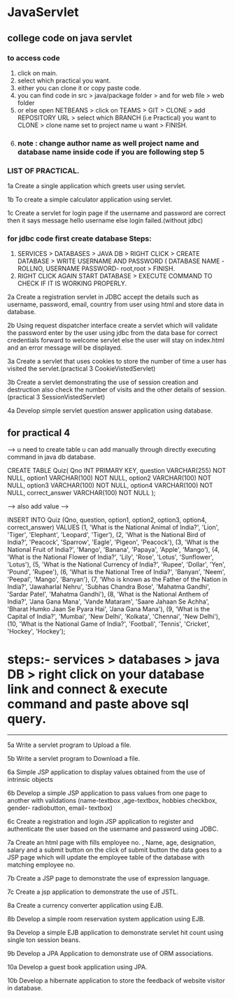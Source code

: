 # JavaServlet
## college code on java servlet
### to access code 
1. click on main.
2. select which practical you want.
3. either you can clone it or copy paste code.
4. you can find code in src > java/package folder > and for web file > web folder 
5. or else open NETBEANS > click on TEAMS > GIT > CLONE > add REPOSITORY URL > select which BRANCH (i.e Practical) you want to CLONE  > clone name set to project name u want > FINISH.
6. ### note : change author name as well project name and database name inside code if you are following step 5
### LIST OF PRACTICAL.
1a Create a single application which greets user using servlet.

1b To create a simple calculator application using servlet.

1c Create a servlet for login page if the username and password are correct then it says message hello username else login failed.(without jdbc)

### for jdbc code first create database Steps:
1. SERVICES > DATABASES > JAVA DB > RIGHT CLICK > CREATE DATABASE > WRITE USERNAME AND PASSWORD ( DATABASE NAME -ROLLNO, USERNAME PASSWORD- root,root > FINISH.
2. RIGHT CLICK AGAIN START DATABASE > EXECUTE COMMAND TO CHECK IF IT IS WORKING PROPERLY.

2a Create a registration servlet in JDBC accept the details such as username, password, email, country from user using html and store data in database.

2b Using request dispatcher interface create a servlet which will validate the password enter by the user using jdbc from the data base for correct credentials forward to welcome servlet else the user will stay on index.html and an error message will be displayed.

3a Create a servlet that uses cookies to store the number of time a user has visited the servlet.(practical 3 CookieVistedServlet)

3b Create a servlet demonstrating the use of session creation and destruction also check the number of visits and the other details of session.(practical 3 SessionVistedServlet)

4a Develop simple servlet question answer application using database.
## for practical 4 
--> u need to create table u can add manually through directly executing command in java db database.

CREATE TABLE Quiz(
    Qno INT PRIMARY KEY,
    question VARCHAR(255) NOT NULL,
    option1 VARCHAR(100) NOT NULL,
    option2 VARCHAR(100) NOT NULL,
    option3 VARCHAR(100) NOT NULL,
    option4 VARCHAR(100) NOT NULL,
    correct_answer VARCHAR(100) NOT NULL
);

--> also add value -->

INSERT INTO Quiz 
(Qno, question, option1, option2, option3, option4, correct_answer)
VALUES
(1, 'What is the National Animal of India?', 'Lion', 'Tiger', 'Elephant', 'Leopard', 'Tiger'),
(2, 'What is the National Bird of India?', 'Peacock', 'Sparrow', 'Eagle', 'Pigeon', 'Peacock'),
(3, 'What is the National Fruit of India?', 'Mango', 'Banana', 'Papaya', 'Apple', 'Mango'),
(4, 'What is the National Flower of India?', 'Lily', 'Rose', 'Lotus', 'Sunflower', 'Lotus'),
(5, 'What is the National Currency of India?', 'Rupee', 'Dollar', 'Yen', 'Pound', 'Rupee'),
(6, 'What is the National Tree of India?', 'Banyan', 'Neem', 'Peepal', 'Mango', 'Banyan'),
(7, 'Who is known as the Father of the Nation in India?', 'Jawaharlal Nehru', 'Subhas Chandra Bose', 'Mahatma Gandhi', 'Sardar Patel', 'Mahatma Gandhi'),
(8, 'What is the National Anthem of India?', 'Jana Gana Mana', 'Vande Mataram', 'Saare Jahaan Se Achha', 'Bharat Humko Jaan Se Pyara Hai', 'Jana Gana Mana'),
(9, 'What is the Capital of India?', 'Mumbai', 'New Delhi', 'Kolkata', 'Chennai', 'New Delhi'),
(10, 'What is the National Game of India?', 'Football', 'Tennis', 'Cricket', 'Hockey', 'Hockey');

# steps:- services >  databases > java DB > right click on your database link and connect & execute command and paste above sql query.
------------------------------------------------------------------------------------------------------------------------------------

5a Write a servlet program to Upload a file.

5b Write a servlet program to Download a file.

6a Simple JSP application to display values obtained from the use of intrinsic objects

6b Develop a simple JSP application to pass values from one page to another with validations (name-textbox ,age-textbox, hobbies checkbox, gender- radiobutton, email- textbox)

6c Create a registration and login JSP application to register and authenticate the user based on the username and password using JDBC.

7a Create an html page with fills employee no. , Name, age, designation, salary and a submit button on the click of submit button the data goes to a JSP page which will update the employee table of the database with matching employee no.

7b Create a JSP page to demonstrate the use of expression language.

7c Create a jsp application to demonstrate the use of JSTL. 

8a Create a currency converter application using EJB.

8b Develop a simple room reservation system application using EJB.

9a Develop a simple EJB application to demonstrate servlet hit count using single ton session beans.

9b Develop a JPA Application to demonstrate use of ORM associations.  

10a Develop a guest book application using JPA.

10b Develop a hibernate application to store the feedback of website visitor in database.
